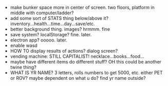 - make bunker space more in center of screen. two floors, platform in middle with computer/ladder?
- add some sort of STATS thing below/above it? inventory...health...time...day...save/etc.
- better background thing. images? hrmmm. fine
- save system? localStorage? fine. later.
- electron app? ooooo. later.
- enable wasd
- HOW TO display results of actions? dialog screen?
- vending machine: STILL CAPITALIST! necklace...books...food...
- maybe have different items do different stuff? OH this could be another twine thing?
- WHAT IS YR NAME? 3 letters, rolls numbers to get 5000, etc. either PET or ROV? maybe dependent on what u do? find yr name outside?